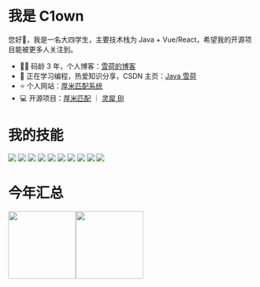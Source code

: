 # 我是 C1own

您好👋，我是一名大四学生，主要技术栈为 Java + Vue/React，希望我的开源项目能被更多人关注到。

- 🧑‍💻 码龄 3 年，个人博客：<a href="https://blog.hejiajun.icu/" target="_blank">雪荷的博客</a>
- 🌱 正在学习编程，热爱知识分享，CSDN 主页：<a href="https://blog.csdn.net/xyendjsj?type=blog" target="_blank">Java 雪荷</a>
- ⭐️ 个人网站：<a href="http://hm.hejiajun.icu/" target="_blank">厚米匹配系统</a>
- 💻 开源项目：<a href="https://github.com/dnwwdwd/homieMatching" target="_blank">厚米匹配</a> ｜ <a href="https://github.com/dnwwdwd/Lingxi-BI" target="_blank">灵犀 BI</a>

# 我的技能

![](https://img.shields.io/badge/-Java-4C7491?style=flat-square&logo=java&logoColor=fff)
![](https://img.shields.io/badge/-C++-5FB832?style=flat-square&logo=Spring&logoColor=fff)
![](https://img.shields.io/badge/-Python-3e74a2?style=flat-square&logo=Python&logoColor=fff)
![](https://img.shields.io/badge/-TS-339933?style=flat-square&logo=typescript&logoColor=fff)
![](https://img.shields.io/badge/-Vue-4fc08d?style=flat-square&logo=Vue.js&logoColor=fff)
![](https://img.shields.io/badge/-React-2d98ce?style=flat-square&logo=React&logoColor=fff)
![](https://img.shields.io/badge/-Docker-2496ED?style=flat-square&logo=Docker&logoColor=fff)
![](https://img.shields.io/badge/-MySQL-4479A1?style=flat-square&logo=MySQL&logoColor=fff)
![](https://img.shields.io/badge/-Redis-DC382D?style=flat-square&logo=Redis&logoColor=fff)
![](https://img.shields.io/badge/-Linux-000000?style=flat-square&logo=Linux&logoColor=fff)


# 今年汇总
<img align="" height="137px" src="https://github-readme-stats.vercel.app/api?username=dnwwdwd&hide_title=true&hide_border=true&show_icons=true&include_all_commits=true&line_height=21&bg_color=0,EC6C6C,FFD479,FFFC79,73FA79&theme=graywhite&locale=cn" /><img align="" height="137px" src="https://github-readme-stats.vercel.app/api/top-langs/?username=liyupi&hide_title=true&hide_border=true&layout=compact&bg_color=0,73FA79,73FDFF,D783FF&theme=graywhite&locale=cn" />
